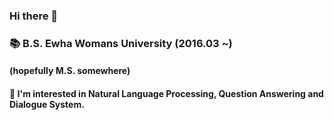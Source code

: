 ### Hi there 👋
### 📚 B.S. Ewha Womans University (2016.03 ~)
#### (hopefully M.S. somewhere)
#### 🥕 I'm interested in Natural Language Processing, Question Answering and Dialogue System.
<!--
**gityunjae/gityunjae** is a ✨ _special_ ✨ repository because its `README.md` (this file) appears on your GitHub profile.

Here are some ideas to get you started:

- 🔭 I’m currently working on ...
- 🌱 I’m currently learning ...
- 👯 I’m looking to collaborate on ...
- 🤔 I’m looking for help with ...
- 💬 Ask me about ...
- 📫 How to reach me: ...
- 😄 Pronouns: ...
- ⚡ Fun fact: ...
-->
